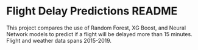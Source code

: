 # Flight Delay Predictions README

This project compares the use of Random Forest, XG Boost, and Neural Network models to predict if a flight will be delayed more than 15 minutes. Flight and weather data spans 2015-2019. 